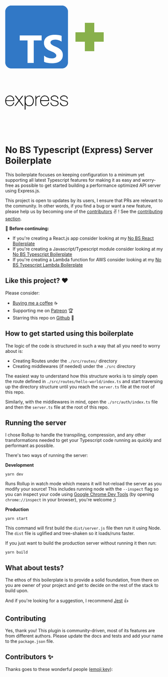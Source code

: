 <svg xmlns="http://www.w3.org/2000/svg" fill="none" viewBox="0 0 200 200" width="200"><defs/><rect fill="#3178c6" height="200" rx="19.531" width="200"/><rect fill="#3178c6" height="200" rx="19.531" width="200"/><path clip-rule="evenodd" d="M123.804 159.15v19.555c3.18 1.63 6.939 2.852 11.28 3.666 4.34.815 8.915 1.223 13.724 1.223 4.687 0 9.14-.448 13.358-1.345 4.218-.896 7.917-2.373 11.096-4.43 3.179-2.057 5.696-4.746 7.55-8.067 1.854-3.32 2.782-7.424 2.782-12.313 0-3.544-.53-6.65-1.59-9.32a21.78 21.78 0 00-4.585-7.118c-1.997-2.078-4.391-3.942-7.183-5.592-2.792-1.65-5.94-3.208-9.445-4.675a118.96 118.96 0 01-6.909-3.086c-2.037-.998-3.77-2.016-5.196-3.055-1.427-1.04-2.527-2.14-3.301-3.3-.774-1.161-1.162-2.475-1.162-3.942 0-1.344.347-2.556 1.04-3.636.692-1.08 1.67-2.006 2.934-2.78 1.264-.774 2.812-1.375 4.646-1.803 1.834-.428 3.872-.641 6.114-.641 1.63 0 3.352.122 5.165.366 1.814.245 3.638.622 5.472 1.13a38.092 38.092 0 015.35 1.926 29.483 29.483 0 014.798 2.689V96.33c-2.975-1.14-6.225-1.986-9.75-2.536-3.526-.55-7.571-.825-12.136-.825-4.646 0-9.048.499-13.205 1.497-4.157.998-7.815 2.556-10.974 4.675-3.158 2.118-5.654 4.817-7.488 8.097-1.834 3.28-2.752 7.2-2.752 11.763 0 5.826 1.682 10.796 5.044 14.911 3.362 4.115 8.467 7.598 15.314 10.45 2.69 1.1 5.197 2.179 7.52 3.238 2.323 1.06 4.33 2.16 6.021 3.3 1.692 1.141 3.026 2.384 4.005 3.728.978 1.344 1.467 2.872 1.467 4.583a7.012 7.012 0 01-.917 3.514c-.611 1.08-1.539 2.016-2.782 2.81-1.243.795-2.791 1.417-4.646 1.865-1.854.448-4.024.672-6.51.672-4.24 0-8.437-.743-12.594-2.23s-8.009-3.718-11.555-6.692zM90.93 110.97h25.086V94.922H46.094v16.048h24.963v71.452H90.93z" fill="#fff" fill-rule="evenodd"/></svg>
<svg xmlns="http://www.w3.org/2000/svg" fill="none" viewBox="0 0 130 200" width="130"><defs/><path fill="#88b04b" fill-rule="evenodd" d="M50 55h30v90H50z"/><path fill="#88b04b" fill-rule="evenodd" d="M110 85v30H20V85z"/></svg>
<svg xmlns="http://www.w3.org/2000/svg" viewBox="0 0 200 200" width="200"><defs/><path d="M62.03 127.63V83.873h2.374v6.883a9 9 0 00.775-.97 11.763 11.763 0 0110.728-6.657c5.411-.162 9.809 1.842 12.393 6.657a21.4 21.4 0 01.517 19.616c-2.408 5.396-8.355 8.08-14.722 7.094a11.905 11.905 0 01-9.501-6.27v17.402zm2.374-28.278l.532 5.138c.938 5.848 4.395 9.304 9.824 9.953a11.165 11.165 0 0012.264-7.094 19.033 19.033 0 00-.418-15.642 10.937 10.937 0 00-11.521-6.366 10.652 10.652 0 00-9.517 7.868 54.343 54.343 0 00-1.164 6.14zm74.997 5.947a12.798 12.798 0 01-12.507 11.31c-9.953.502-14.624-6.108-15.366-13.735a22.007 22.007 0 011.938-12.12 13.52 13.52 0 0114.074-7.546 12.93 12.93 0 0111.472 9.842 66.4 66.4 0 011.115 7.272h-26.14c-.485 6.915 3.231 12.475 8.498 13.815 6.56 1.614 12.168-1.228 14.203-7.466.452-1.6 1.276-1.826 2.73-1.372zm-25.433-7.19h23.38c-.145-7.368-4.733-12.723-10.955-12.783-7.025-.114-12.12 5.026-12.425 12.782zm30.266 7.351h2.292a9.19 9.19 0 005.396 7.918 14.108 14.108 0 0012.249-.323 5.506 5.506 0 003.231-5.413 4.994 4.994 0 00-3.36-4.994c-2.522-.938-5.203-1.454-7.772-2.279a56.963 56.963 0 01-7.821-2.859c-4.14-2.02-4.396-9.889.29-12.38a16.5 16.5 0 0115.772-.243 8.307 8.307 0 014.202 8.468h-1.966c0-.094-.178-.178-.178-.275-.243-6.266-5.51-8.225-11.165-7.675-1.709.19-3.328.707-4.847 1.47a4.842 4.842 0 00-2.81 4.848 4.842 4.842 0 003.231 4.557c2.469.905 5.089 1.486 7.643 2.196l6.17 1.614a7.291 7.291 0 015.01 6.578 7.772 7.772 0 01-4.185 8.079c-5.397 3.053-14.285 2.246-18.244-1.614a10.77 10.77 0 01-3.133-7.675zm54.646-12.103h-2.15c0-.29-.113-.57-.145-.791a7.025 7.025 0 00-5.721-6.754 14.108 14.108 0 00-9.065.436 5.506 5.506 0 00-3.991 5.252 5.07 5.07 0 003.877 5.106l9.824 2.522a27.323 27.323 0 013.133.953c3.133 1.14 5.26 4.048 5.355 7.373a8.07 8.07 0 01-4.937 7.67 17.981 17.981 0 01-14.543.147 10.082 10.082 0 01-6.076-9.792h2.1a11.782 11.782 0 0017.936 7.498 5.772 5.772 0 003.103-5.396 4.994 4.994 0 00-3.41-4.961c-2.522-.938-5.203-1.438-7.772-2.279a57.248 57.248 0 01-7.869-2.827c-4.04-1.988-4.363-9.792.243-12.281a16.272 16.272 0 0116.03-.179 8.45 8.45 0 014.055 8.29zM58.125 115.82a3.703 3.703 0 01-4.59-1.745l-8.354-11.554-1.211-1.614-9.695 13.185a3.55 3.55 0 01-4.364 1.713l12.49-16.757-11.62-15.14a3.863 3.863 0 014.604 1.613l8.659 11.697 8.71-11.651a3.475 3.475 0 014.33-1.616l-4.51 5.983-6.107 7.95a1.614 1.614 0 000 2.408L58.1 115.82zm53.032-32.074v2.278a11.715 11.715 0 00-12.475 12.103v17.775h-2.31V83.887h2.278v6.56c2.795-4.784 7.11-6.56 12.523-6.689zM.004 98.839l1.018-5.026c2.795-9.938 14.187-14.074 22.025-7.918 4.59 3.604 5.734 8.71 5.51 14.463H2.702c-.418 10.276 6.997 16.481 16.481 13.314 3.126-1.139 5.478-3.737 6.253-6.964.501-1.614 1.329-1.892 2.844-1.425a13.12 13.12 0 01-6.27 9.584 15.19 15.19 0 01-17.694-2.262 15.924 15.924 0 01-3.974-9.342c0-.57-.19-1.101-.323-1.614Q0 100.212 0 98.84zm2.73-.695h23.382c-.147-7.449-4.848-12.733-11.118-12.782-6.98-.095-11.973 5.073-12.28 12.75z"/></svg>

# No BS Typescript (Express) Server Boilerplate

This boilerplate focuses on keeping configuration to a minimum yet supporting all latest Typescript
features for making it as easy and worry-free as possible to get started building a performance
optimized API server using Express.js.

This project is open to updates by its users, I ensure that PRs are relevant to the community.
In other words, if you find a bug or want a new feature, please help us by becoming one of the
[contributors](#contributors-) ✌️ ! See the [contributing section](#contributing).

:rotating_light: **Before continuing:**

- If you're creating a React.js app consider looking at my [No BS React Boilerplate]()
- If you're creating a Javascript/Typescript module consider looking at my [No BS Typescript Boilerplate]()
- If you're creating a Lambda function for AWS consider looking at my [No BS Typescript Lambda Boilerplate]()

## Like this project? :heart:

Please consider:

- [Buying me a coffee](https://www.buymeacoffee.com/jeanlescure) :coffee:
- Supporting me on [Patreon](https://www.patreon.com/jeanlescure) :trophy:
- Starring this repo on [Github](https://github.com/jeanlescure/string-crypto) :star2:

## How to get started using this boilerplate

The logic of the code is structured in such a way that all you need to worry about is:

- Creating Routes under the `./src/routes/` directory
- Creating middlewares (if needed) under the `./src` directory

The easiest way to understand how this structure works is to simply open the route defined in
`./src/routes/hello-world/index.ts` and start traversing up the directory structure until you reach
the `server.ts` file at the root of this repo.

Similarly, with the middlewares in mind, open the `./src/auth/index.ts` file and then the
`server.ts` file at the root of this repo.

## Running the server

I chose Rollup to handle the transpiling, compression, and any other transformations needed to get
your Typescript code running as quickly and performant as possible.

There's two ways of running the server:

**Development**

```
yarn dev
```

Runs Rollup in watch mode which means it will hot-reload the server as you modify your source! This
includes running node with the `--inspect` flag so you can inspect your code using [Google Chrome Dev Tools](https://nodejs.org/en/docs/guides/debugging-getting-started/)
(by opening `chrome://inspect` in your browser), you're welcome ;)

**Production**

```
yarn start
```

This command will first build the `dist/server.js` file then run it using Node. The `dist` file is
uglified and tree-shaken so it loads/runs faster.

If you just want to build the production server without running it then run:

```
yarn build
```

## What about tests?

The ethos of this boilerplate is to provide a solid foundation, from there on you are owner of your
project and get to decide on the rest of the stack to build upon.

And if you're looking for a suggestion, I recommend [Jest](https://jestjs.io/) :thumbsup:

## Contributing

Yes, thank you! This plugin is community-driven, most of its features are from different authors.
Please update the docs and tests and add your name to the `package.json` file.

## Contributors ✨

Thanks goes to these wonderful people ([emoji key](https://allcontributors.org/docs/en/emoji-key)):
